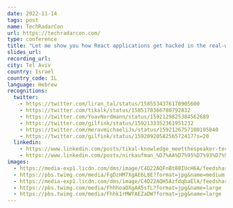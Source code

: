 ```yaml
---
date: 2022-11-14
tags: post
name: TechRadarCon
url: https://techradarcon.com/
type: conference
title: "Let me show you how React applications get hacked in the real-world"
slides_url: 
recording_url: 
city: Tel Aviv
country: Israel
country_code: IL
language: Hebrew
recognitions:
  twitter:
    - https://twitter.com/liran_tal/status/1585534376170905600
    - https://twitter.com/tikalk/status/1585178366780792832
    - https://twitter.com/YoavNordmann/status/1592129825384562689
    - https://twitter.com/gilfink/status/1592133352361951232
    - https://twitter.com/meravmichaeliJs/status/1592126757100195840
    - https://twitter.com/gilfink/status/1592092058256572417?s=20
  linkedin:
    - https://www.linkedin.com/posts/tikal-knowledge_meetthespeaker-techradarcon22-activity-6983693157599203328-JYYQ?utm_source=share&utm_medium=member_desktop
    - https://www.linkedin.com/posts/nirkaufman_%D7%AA%D7%95%D7%93%D7%94-tikal-fullstack-as-a-service-%D7%A2%D7%9C-%D7%94%D7%94%D7%96%D7%93%D7%9E%D7%A0%D7%95%D7%AA-activity-6997983396530434049-y0_3?utm_source=share&utm_medium=member_desktop
images:
  - https://media-exp1.licdn.com/dms/image/C4D22AQFnBt88IUcH6A/feedshare-shrink_1280/0/1665042198644?e=1668038400&v=beta&t=wfO6T4VVovAw5aRroYWQ21rAqoq7nL7uXem7abIGH24
  - https://pbs.twimg.com/media/FgDzHM7XgAE6L8E?format=jpg&name=medium
  - https://media-exp1.licdn.com/dms/image/C4D22AQH5AzfdqbaElA/feedshare-shrink_1280/0/1668449256448?e=1671667200&v=beta&t=PYs4SKk7EAptrjmbqy3m701YO02BuSqGI78OpQviACY
  - https://pbs.twimg.com/media/FhhhoaOXgAA5sfL?format=jpg&name=large
  - https://pbs.twimg.com/media/Fhhk1rMWYAEZaDW?format=jpg&name=large
---
```

